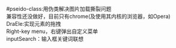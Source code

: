 #pseido-class:用伪类解决图片加载撕裂问题  
兼容性还没做好，目前只有chrome(及使用其内核的浏览器，如Opera)  
DraEle:实现元素的拖拽  
Right-key menu，右键弹出自定义菜单   
inputSearch：输入框关键词联想
